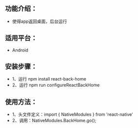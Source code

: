 ## 功能介绍：
- 使得app返回桌面，后台运行

## 适用平台：
- Android

## 安装步骤：
- 1、运行 npm install react-back-home
- 2、运行 npm run configureReactBackHome

## 使用方法：
- 1、头文件定义：import { NativeModules } from 'react-native'
- 2、调用：NativeModules.BackHome.go();